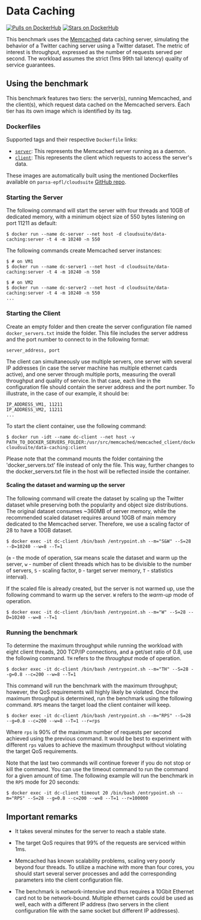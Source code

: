 # Data Caching #

[![Pulls on DockerHub][dhpulls]][dhrepo]
[![Stars on DockerHub][dhstars]][dhrepo]

This benchmark uses the [Memcached][memcachedWeb] data caching server,
simulating the behavior of a Twitter caching server using a Twitter dataset.
The metric of interest is throughput, expressed as the number of requests served per second.
The workload assumes the strict (1ms 99th tail latency) quality of service guarantees.

## Using the benchmark ##
This benchmark features two tiers: the server(s), running Memcached, and the client(s), which request data cached on the Memcached servers. Each tier has its own image which is identified by its tag.

### Dockerfiles ###

Supported tags and their respective `Dockerfile` links:

 - [`server`][serverdocker]: This represents the Memcached server running as a daemon.
 - [`client`][clientdocker]: This represents the client which requests to access the server's data.

These images are automatically built using the mentioned Dockerfiles available on `parsa-epfl/cloudsuite` [GitHub repo][repo].

### Starting the Server ####

The following command will start the server with four threads and 10GB of dedicated memory, with a minimum object size of 550 bytes listening on port 11211 as default:

    $ docker run --name dc-server --net host -d cloudsuite/data-caching:server -t 4 -m 10240 -n 550

 The following commands create Memcached server instances:

    $ # on VM1
    $ docker run --name dc-server1 --net host -d cloudsuite/data-caching:server -t 4 -m 10240 -n 550

    $ # on VM2
    $ docker run --name dc-server2 --net host -d cloudsuite/data-caching:server -t 4 -m 10240 -n 550
    ...
    

### Starting the Client ####

Create an empty folder and then create the server configuration file named `docker_servers.txt` inside the folder. This file includes the server address and the port number to connect to in the following format:

    server_address, port

The client can simultaneously use multiple servers, one server with several IP addresses (in case the server machine has multiple ethernet cards active), and one server through multiple ports, measuring the overall throughput and quality of service. In that case, each line in the configuration file should contain the server address and the port number. To illustrate, in the case of our example, it should be:

    IP_ADDRESS_VM1, 11211
    IP_ADDRESS_VM2, 11211
    ...



To start the client container, use the following command:

    $ docker run -idt --name dc-client --net host -v PATH_TO_DOCKER_SERVERS_FOLDER:/usr/src/memcached/memcached_client/docker_servers/ cloudsuite/data-caching:client

Please note that the command mounts the folder containing the 'docker_servers.txt' file instead of only the file. This way, further changes to the docker_servers.txt file in the host will be reflected inside the container. 

#### Scaling the dataset and warming up the server ####

The following command will create the dataset by scaling up the Twitter dataset while preserving both the popularity and object size distributions. The original dataset consumes ~360MB of server memory, while the recommended scaled dataset requires around 10GB of main memory dedicated to the Memcached server. Therefore, we use a scaling factor of 28 to have a 10GB dataset.

    $ docker exec -it dc-client /bin/bash /entrypoint.sh --m="S&W" --S=28 --D=10240 --w=8 --T=1
    
(`m` - the mode of operation, `S&W` means scale the dataset and warm up the server, `w` - number of client threads which has to be divisible to the number of servers, `S` - scaling factor, `D` - target server memory, `T` - statistics interval).

If the scaled file is already created, but the server is not warmed up, use the following command to warm up the server. `W` refers to the _warm-up_ mode of operation.

    $ docker exec -it dc-client /bin/bash /entrypoint.sh --m="W" --S=28 --D=10240 --w=8 --T=1

### Running the benchmark ###

To determine the maximum throughput while running the workload with eight client threads,
200 TCP/IP connections, and a get/set ratio of 0.8, use the following command. `TH` refers to the _throughput_ mode of operation.

    $ docker exec -it dc-client /bin/bash /entrypoint.sh --m="TH" --S=28 --g=0.8 --c=200 --w=8 --T=1 

This command will run the benchmark with the maximum throughput; however, the QoS requirements will highly likely be violated. Once the maximum throughput is determined, run the benchmark using the following command. `RPS` means the target load the client container will keep.

    $ docker exec -it dc-client /bin/bash /entrypoint.sh --m="RPS" --S=28 --g=0.8 --c=200 --w=8 --T=1 --r=rps 

Where `rps` is 90% of the maximum number of requests per second achieved using the previous command. It would be best to experiment with different `rps` values to achieve the maximum throughput without violating the target QoS requirements.

Note that the last two commands will continue forever if you do not stop or kill the command. You can use the timeout command to run the command for a given amount of time. The following example will run the benchmark in the `RPS` mode for 20 seconds:

    $ docker exec -it dc-client timeout 20 /bin/bash /entrypoint.sh --m="RPS" --S=28 --g=0.8 --c=200 --w=8 --T=1 --r=100000 

## Important remarks ##
- It takes several minutes for the server to reach a stable state.

- The target QoS requires that 99% of the requests are serviced within 1ms.

- Memcached has known scalability problems, scaling very poorly beyond four threads.
To utilize a machine with more than four cores,
you should start several server processes and add the corresponding parameters
into the client configuration file.
- The benchmark is network-intensive and thus requires a 10Gbit Ethernet card not to be network-bound. Multiple ethernet cards could be used as well, each with a different IP address (two servers in the client configuration file with the same socket but different IP addresses).


  [memcachedWeb]: http://memcached.org/ "Memcached Website"

  [serverdocker]: https://github.com/parsa-epfl/cloudsuite/blob/master/benchmarks/data-caching/server/Dockerfile "Server Dockerfile"

  [clientdocker]: https://github.com/parsa-epfl/cloudsuite/blob/master/benchmarks/data-caching/client/Dockerfile "Client Dockerfile"

  [repo]: https://github.com/parsa-epfl/cloudsuite "GitHub Repo"
  [dhrepo]: https://hub.docker.com/r/cloudsuite/data-caching/ "DockerHub Page"
  [dhpulls]: https://img.shields.io/docker/pulls/cloudsuite/data-caching.svg "Go to DockerHub Page"
  [dhstars]: https://img.shields.io/docker/stars/cloudsuite/data-caching.svg "Go to DockerHub Page"
